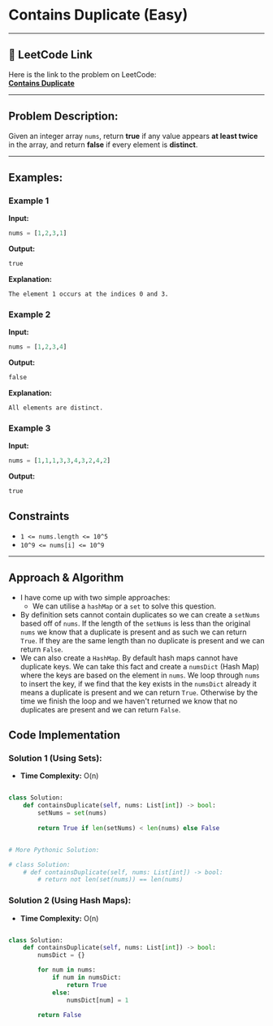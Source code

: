 # Contains Duplicate (Easy)

---

## 🔗 LeetCode Link

Here is the link to the problem on LeetCode:  
[**Contains Duplicate**](https://leetcode.com/problems/contains-duplicate/)

---

## Problem Description:

Given an integer array `nums`, return **true** if any value appears **at least twice** in the array, and return **false** if every element is **distinct**.

---

## **Examples:**

### **Example 1**

**Input:**
```python
nums = [1,2,3,1]
```

**Output:**
```python
true
```

**Explanation:**
```plaintext
The element 1 occurs at the indices 0 and 3.
```

### **Example 2**

**Input:**
```python
nums = [1,2,3,4]
```

**Output:**
```python
false
```

**Explanation:**
```plaintext
All elements are distinct.
```

### **Example 3**

**Input:**
```python
nums = [1,1,1,3,3,4,3,2,4,2]
```

**Output:**
```python
true
```

## Constraints

- `1 <= nums.length <= 10^5`
- `10^9 <= nums[i] <= 10^9`

---

## Approach & Algorithm

- I have come up with two simple approaches:
  - We can utilise a `hashMap` or a `set` to solve this question.
- By definition sets cannot contain duplicates so we can create a `setNums` based off of `nums`. If the length of the `setNums` is less than the original `nums` we know that a duplicate is present and as such we can return `True`. If they are the same length than no duplicate is present and we can return `False`.
- We can also create a `HashMap`. By default hash maps cannot have duplicate keys. We can take this fact and create a `numsDict` (Hash Map) where the keys are based on the element in `nums`. We loop through `nums` to insert the key, if we find that the key exists in the `numsDict` already it means a duplicate is present and we can return `True`. Otherwise by the time we finish the loop and we haven't returned we know that no duplicates are present and we can return `False`.

## Code Implementation

### Solution 1 (Using Sets):

- **Time Complexity:** O(n)

```python

class Solution:
    def containsDuplicate(self, nums: List[int]) -> bool:
        setNums = set(nums)
        
        return True if len(setNums) < len(nums) else False


# More Pythonic Solution:

# class Solution:
    # def containsDuplicate(self, nums: List[int]) -> bool:
        # return not len(set(nums)) == len(nums)
```

### Solution 2 (Using Hash Maps):

- **Time Complexity:** O(n)

```python

class Solution:
    def containsDuplicate(self, nums: List[int]) -> bool:
        numsDict = {}

        for num in nums:
            if num in numsDict:
                return True
            else:
                numsDict[num] = 1
        
        return False

```
